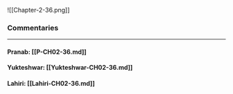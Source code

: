 ![[Chapter-2-36.png]]

### Commentaries

---

#### Pranab: [[P-CH02-36.md]]

#### Yukteshwar: [[Yukteshwar-CH02-36.md]]

#### Lahiri: [[Lahiri-CH02-36.md]]
